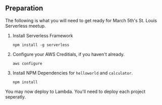 ## Preparation

The following is what you will need to get ready for March 5th's St. Louis Serverless meetup.

1. Install Serverless Framework

    ```npm install -g serverless```

2. Configure your AWS Creditials, if you haven't already.

    ```aws configure```    

3. Install NPM Dependencies for `helloworld` and `calculator`.

    ```npm install```

You may now deploy to Lambda.  You'll need to deploy each project seperatly.